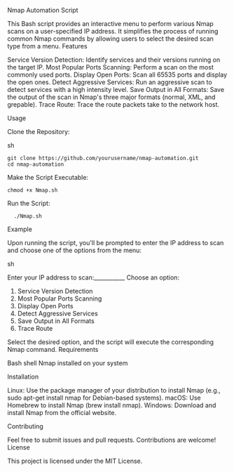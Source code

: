Nmap Automation Script

This Bash script provides an interactive menu to perform various Nmap scans on a user-specified IP address. It simplifies the process of running common Nmap commands by allowing users to select the desired scan type from a menu.
Features

  Service Version Detection: Identify services and their versions running on the target IP.
  Most Popular Ports Scanning: Perform a scan on the most commonly used ports.
  Display Open Ports: Scan all 65535 ports and display the open ones.
  Detect Aggressive Services: Run an aggressive scan to detect services with a high intensity level.
  Save Output in All Formats: Save the output of the scan in Nmap's three major formats (normal, XML, and grepable).
  Trace Route: Trace the route packets take to the network host.

Usage

  Clone the Repository:

   sh

    git clone https://github.com/yourusername/nmap-automation.git
    cd nmap-automation

Make the Script Executable:

    chmod +x Nmap.sh

Run the Script:

      ./Nmap.sh
      
Example

Upon running the script, you'll be prompted to enter the IP address to scan and choose one of the options from the menu:

sh

Enter your IP address to scan:___________
Choose an option:
1. Service Version Detection
2. Most Popular Ports Scanning
3. Display Open Ports
4. Detect Aggressive Services
5. Save Output in All Formats
6. Trace Route

Select the desired option, and the script will execute the corresponding Nmap command.
Requirements

 Bash shell
 Nmap installed on your system

Installation

   Linux: Use the package manager of your distribution to install Nmap (e.g., sudo apt-get install nmap for Debian-based systems).
    macOS: Use Homebrew to install Nmap (brew install nmap).
    Windows: Download and install Nmap from the official website.

Contributing

Feel free to submit issues and pull requests. Contributions are welcome!
License

This project is licensed under the MIT License.

